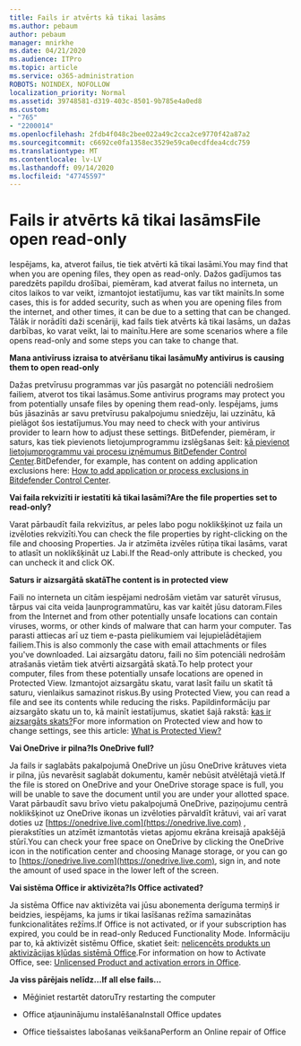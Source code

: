 ```yaml
---
title: Fails ir atvērts kā tikai lasāms
ms.author: pebaum
author: pebaum
manager: mnirkhe
ms.date: 04/21/2020
ms.audience: ITPro
ms.topic: article
ms.service: o365-administration
ROBOTS: NOINDEX, NOFOLLOW
localization_priority: Normal
ms.assetid: 39748581-d319-403c-8501-9b785e4a0ed8
ms.custom:
- "765"
- "2200014"
ms.openlocfilehash: 2fdb4f048c2bee022a49c2cca2ce9770f42a87a2
ms.sourcegitcommit: c6692ce0fa1358ec3529e59ca0ecdfdea4cdc759
ms.translationtype: MT
ms.contentlocale: lv-LV
ms.lasthandoff: 09/14/2020
ms.locfileid: "47745597"
---
```

# <a name="file-open-read-only"></a><span data-ttu-id="1e751-102">Fails ir atvērts kā tikai lasāms</span><span class="sxs-lookup"><span data-stu-id="1e751-102">File open read-only</span></span>

<span data-ttu-id="1e751-103">Iespējams, ka, atverot failus, tie tiek atvērti kā tikai lasāmi.</span><span class="sxs-lookup"><span data-stu-id="1e751-103">You may find that when you are opening files, they open as read-only.</span></span> <span data-ttu-id="1e751-104">Dažos gadījumos tas paredzēts papildu drošībai, piemēram, kad atverat failus no interneta, un citos laikos to var veikt, izmantojot iestatījumu, kas var tikt mainīts.</span><span class="sxs-lookup"><span data-stu-id="1e751-104">In some cases, this is for added security, such as when you are opening files from the internet, and other times, it can be due to a setting that can be changed.</span></span> <span data-ttu-id="1e751-105">Tālāk ir norādīti daži scenāriji, kad fails tiek atvērts kā tikai lasāms, un dažas darbības, ko varat veikt, lai to mainītu.</span><span class="sxs-lookup"><span data-stu-id="1e751-105">Here are some scenarios where a file opens read-only and some steps you can take to change that.</span></span>
  
 <span data-ttu-id="1e751-106">**Mana antivīruss izraisa to atvēršanu tikai lasāmu**</span><span class="sxs-lookup"><span data-stu-id="1e751-106">**My antivirus is causing them to open read-only**</span></span>
  
<span data-ttu-id="1e751-107">Dažas pretvīrusu programmas var jūs pasargāt no potenciāli nedrošiem failiem, atverot tos tikai lasāmus.</span><span class="sxs-lookup"><span data-stu-id="1e751-107">Some antivirus programs may protect you from potentially unsafe files by opening them read-only.</span></span> <span data-ttu-id="1e751-108">Iespējams, jums būs jāsazinās ar savu pretvīrusu pakalpojumu sniedzēju, lai uzzinātu, kā pielāgot šos iestatījumus.</span><span class="sxs-lookup"><span data-stu-id="1e751-108">You may need to check with your antivirus provider to learn how to adjust these settings.</span></span> <span data-ttu-id="1e751-109">BitDefender, piemēram, ir saturs, kas tiek pievienots lietojumprogrammu izslēgšanas šeit: [kā pievienot lietojumprogrammu vai procesu izņēmumus BitDefender Control Center](https://aka.ms/AA6098i).</span><span class="sxs-lookup"><span data-stu-id="1e751-109">BitDefender, for example, has content on adding application exclusions here: [How to add application or process exclusions in Bitdefender Control Center](https://aka.ms/AA6098i).</span></span>
  
 <span data-ttu-id="1e751-110">**Vai faila rekvizīti ir iestatīti kā tikai lasāmi?**</span><span class="sxs-lookup"><span data-stu-id="1e751-110">**Are the file properties set to read-only?**</span></span>
  
<span data-ttu-id="1e751-111">Varat pārbaudīt faila rekvizītus, ar peles labo pogu noklikšķinot uz faila un izvēloties rekvizīti.</span><span class="sxs-lookup"><span data-stu-id="1e751-111">You can check the file properties by right-clicking on the file and choosing Properties.</span></span> <span data-ttu-id="1e751-112">Ja ir atzīmēta izvēles rūtiņa tikai lasāms, varat to atlasīt un noklikšķināt uz Labi.</span><span class="sxs-lookup"><span data-stu-id="1e751-112">If the Read-only attribute is checked, you can uncheck it and click OK.</span></span>
  
 <span data-ttu-id="1e751-113">**Saturs ir aizsargātā skatā**</span><span class="sxs-lookup"><span data-stu-id="1e751-113">**The content is in protected view**</span></span>
  
<span data-ttu-id="1e751-114">Faili no interneta un citām iespējami nedrošām vietām var saturēt vīrusus, tārpus vai cita veida ļaunprogrammatūru, kas var kaitēt jūsu datoram.</span><span class="sxs-lookup"><span data-stu-id="1e751-114">Files from the Internet and from other potentially unsafe locations can contain viruses, worms, or other kinds of malware that can harm your computer.</span></span> <span data-ttu-id="1e751-115">Tas parasti attiecas arī uz tiem e-pasta pielikumiem vai lejupielādētajiem failiem.</span><span class="sxs-lookup"><span data-stu-id="1e751-115">This is also commonly the case with email attachments or files you've downloaded.</span></span> <span data-ttu-id="1e751-116">Lai aizsargātu datoru, faili no šīm potenciāli nedrošām atrašanās vietām tiek atvērti aizsargātā skatā.</span><span class="sxs-lookup"><span data-stu-id="1e751-116">To help protect your computer, files from these potentially unsafe locations are opened in Protected View.</span></span> <span data-ttu-id="1e751-117">Izmantojot aizsargātu skatu, varat lasīt failu un skatīt tā saturu, vienlaikus samazinot riskus.</span><span class="sxs-lookup"><span data-stu-id="1e751-117">By using Protected View, you can read a file and see its contents while reducing the risks.</span></span> <span data-ttu-id="1e751-118">Papildinformāciju par aizsargāto skatu un to, kā mainīt iestatījumus, skatiet šajā rakstā: [kas ir aizsargāts skats?](https://support.office.com/article/d6f09ac7-e6b9-4495-8e43-2bbcdbcb6653)</span><span class="sxs-lookup"><span data-stu-id="1e751-118">For more information on Protected view and how to change settings, see this article: [What is Protected View?](https://support.office.com/article/d6f09ac7-e6b9-4495-8e43-2bbcdbcb6653)</span></span>
  
 <span data-ttu-id="1e751-119">**Vai OneDrive ir pilna?**</span><span class="sxs-lookup"><span data-stu-id="1e751-119">**Is OneDrive full?**</span></span>
  
<span data-ttu-id="1e751-120">Ja fails ir saglabāts pakalpojumā OneDrive un jūsu OneDrive krātuves vieta ir pilna, jūs nevarēsit saglabāt dokumentu, kamēr nebūsit atvēlētajā vietā.</span><span class="sxs-lookup"><span data-stu-id="1e751-120">If the file is stored on OneDrive and your OneDrive storage space is full, you will be unable to save the document until you are under your allotted space.</span></span> <span data-ttu-id="1e751-121">Varat pārbaudīt savu brīvo vietu pakalpojumā OneDrive, paziņojumu centrā noklikšķinot uz OneDrive ikonas un izvēloties pārvaldīt krātuvi, vai arī varat doties uz [https://onedrive.live.com](https://onedrive.live.com) , pierakstīties un atzīmēt izmantotās vietas apjomu ekrāna kreisajā apakšējā stūrī.</span><span class="sxs-lookup"><span data-stu-id="1e751-121">You can check your free space on OneDrive by clicking the OneDrive icon in the notification center and choosing Manage storage, or you can go to [https://onedrive.live.com](https://onedrive.live.com), sign in, and note the amount of used space in the lower left of the screen.</span></span>
  
 <span data-ttu-id="1e751-122">**Vai sistēma Office ir aktivizēta?**</span><span class="sxs-lookup"><span data-stu-id="1e751-122">**Is Office activated?**</span></span>
  
<span data-ttu-id="1e751-123">Ja sistēma Office nav aktivizēta vai jūsu abonementa derīguma termiņš ir beidzies, iespējams, ka jums ir tikai lasīšanas režīma samazinātas funkcionalitātes režīms.</span><span class="sxs-lookup"><span data-stu-id="1e751-123">If Office is not activated, or if your subscription has expired, you could be in read-only Reduced Functionality Mode.</span></span> <span data-ttu-id="1e751-124">Informāciju par to, kā aktivizēt sistēmu Office, skatiet šeit: [nelicencēts produkts un aktivizācijas kļūdas sistēmā Office](https://support.office.com/article/0d23d3c0-c19c-4b2f-9845-5344fedc4380).</span><span class="sxs-lookup"><span data-stu-id="1e751-124">For information on how to Activate Office, see: [Unlicensed Product and activation errors in Office](https://support.office.com/article/0d23d3c0-c19c-4b2f-9845-5344fedc4380).</span></span>
  
 <span data-ttu-id="1e751-125">**Ja viss pārējais nelīdz...**</span><span class="sxs-lookup"><span data-stu-id="1e751-125">**If all else fails...**</span></span>
  
- <span data-ttu-id="1e751-126">Mēģiniet restartēt datoru</span><span class="sxs-lookup"><span data-stu-id="1e751-126">Try restarting the computer</span></span>
    
- <span data-ttu-id="1e751-127">Office atjauninājumu instalēšana</span><span class="sxs-lookup"><span data-stu-id="1e751-127">Install Office updates</span></span>
    
- <span data-ttu-id="1e751-128">Office tiešsaistes labošanas veikšana</span><span class="sxs-lookup"><span data-stu-id="1e751-128">Perform an Online repair of Office</span></span>
    

